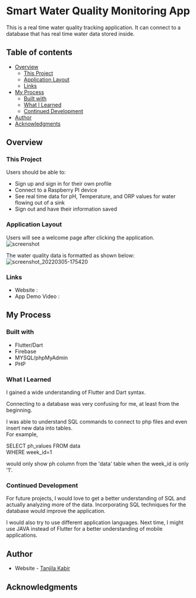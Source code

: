 # Smart Water Quality Monitoring App

This is a real time water quality tracking application. It can connect to a database that has real time water data stored inside. 

## Table of contents

- [Overview](#overview)
  - [This Project](#this-project)
  - [Application Layout](#application-layout)
  - [Links](#links)
- [My Process](#my-process)
  - [Built with](#built-with)
  - [What I Learned](#what-i-learned)
  - [Continued Development](#continued-development)
- [Author](#author)
- [Acknowledgments](#acknowledgments)


## Overview

### This Project

Users should be able to:

- Sign up and sign in for their own profile
- Connect to a Raspberry PI device
- See real time data for pH, Temperature, and ORP values for water flowing out of a sink
- Sign out and have their information saved

### Application Layout

Users will see a welcome page after clicking the application. <br/>
![screenshot](https://user-images.githubusercontent.com/70307218/156902890-dea8ebd4-7685-448c-9e75-3c5b715ff176.png)

The water quality data is formatted as shown below: <br/>
![screenshot_20220305-175420](https://user-images.githubusercontent.com/70307218/156902880-511aee97-2de7-491a-8852-43b8e4f9b3b8.png)


### Links

- Website : 
- App Demo Video : 

## My Process

### Built with

- Flutter/Dart
- Firebase
- MYSQL/phpMyAdmin
- PHP

### What I Learned

I gained a wide understanding of Flutter and Dart syntax. <br/>

Connecting to a database was very confusing for me, at least from the beginning. <br/>

I was able to understand SQL commands to connect to php files and even insert new data into tables. <br/>
For example, <br/>

SELECT ph_values FROM data <br/>
   WHERE week_id=1 <br/>
   
would only show ph column from the 'data' table when the week_id is only '1'.  


### Continued Development

For future projects, I would love to get a better understanding of SQL and actually analyzing more of the data. Incorporating SQL techniques for the database would improve the application. <br/>



I would also try to use different application languages. Next time, I might use JAVA instead of Flutter for a better understanding of mobile applications. 

## Author

- Website - [Tanjila Kabir](https://tanjilak.github.io/)

## Acknowledgments


